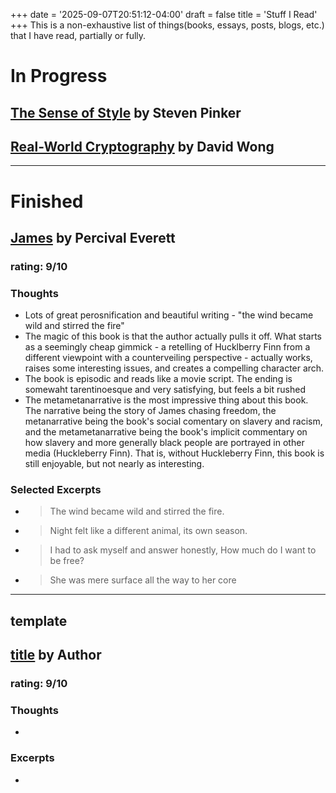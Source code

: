 +++
date = '2025-09-07T20:51:12-04:00'
draft = false
title = 'Stuff I Read'
+++
This is a non-exhaustive list of things(books, essays, posts, blogs, etc.) that I have read, partially or fully. 

# In Progress

## [The Sense of Style](https://www.goodreads.com/book/show/20821371-the-sense-of-style) by Steven Pinker

## [Real-World Cryptography](https://www.amazon.com/Real-World-Cryptography-David-Wong/dp/1617296716) by David Wong

---

# Finished

## [James](https://www.goodreads.com/book/show/173754979-james) by Percival Everett
### rating: 9/10
### Thoughts
- Lots of great perosnification and beautiful writing - "the wind became wild and stirred the fire"
- The magic of this book is that the author actually pulls it off. What starts as a seemingly cheap gimmick - a retelling of Hucklberry Finn from a different viewpoint with a counterveiling perspective - actually works, raises some interesting issues, and creates a compelling character arch.
- The book is episodic and reads like a movie script. The ending is somewaht tarentinoesque and very satisfying, but feels  a bit rushed
- The metametanarrative is the most impressive thing about this book. The narrative being the story of James chasing freedom, the metanarrative being the book's social comentary on slavery and racism, and the metametanarrative being the book's implicit commentary on how slavery and more generally black people are portrayed in other media (Huckleberry Finn). That is, without Huckleberry Finn, this book is still enjoyable, but not nearly as interesting.

### Selected Excerpts
- > The wind became wild and stirred the fire.
- > Night felt like a different animal, its own season.
- > I had to ask myself and answer honestly, How much do I want to be free?
- > She was mere surface all the way to her core


---
## template

## [title](goodreads-link) by Author
### rating: 9/10
### Thoughts
- 
### Excerpts
- >
